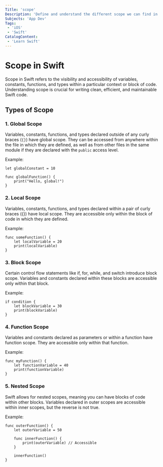 ```yaml
---
Title: 'scope'
Description: 'Define and understand the different scope we can find in Swift'
Subjects: 'App Dev'
Tags: 
 - 'iOS'
 - 'Swift'
CatalogContent: 
 - 'Learn Swift'
---
```


# Scope in Swift

Scope in Swift refers to the visibility and accessibility of variables, constants, functions, and types within a particular context or block of code. Understanding scope is crucial for writing clean, efficient, and maintainable Swift code.

## Types of Scope

### 1. Global Scope

Variables, constants, functions, and types declared outside of any curly braces (`{}`) have global scope. They can be accessed from anywhere within the file in which they are defined, as well as from other files in the same module if they are declared with the `public` access level.

Example:
```
let globalConstant = 10

func globalFunction() {
    print("Hello, global!")
}
```

### 2. Local Scope
Variables, constants, functions, and types declared within a pair of curly braces ({}) have local scope. They are accessible only within the block of code in which they are defined.

Example:

```
func someFunction() {
    let localVariable = 20
    print(localVariable)
}
```

### 3. Block Scope
Certain control flow statements like if, for, while, and switch introduce block scope. Variables and constants declared within these blocks are accessible only within that block.

Example:

```
if condition {
    let blockVariable = 30
    print(blockVariable)
}
```

### 4. Function Scope
Variables and constants declared as parameters or within a function have function scope. They are accessible only within that function.

Example:

```
func myFunction() {
    let functionVariable = 40
    print(functionVariable)
}
```
### 5. Nested Scope

Swift allows for nested scopes, meaning you can have blocks of code within other blocks. Variables declared in outer scopes are accessible within inner scopes, but the reverse is not true.

Example:

```
func outerFunction() {
    let outerVariable = 50
    
    func innerFunction() {
        print(outerVariable) // Accessible
    }
    
    innerFunction()
}
```
